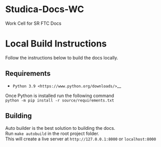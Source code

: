 # Studica-Docs-WC
 Work Cell for SR FTC Docs


 Local Build Instructions
 ========================

 Follow the instructions below to build the docs locally.

 Requirements
 ------------
 * `Python 3.9 <https://www.python.org/downloads/>`__
 
 Once Python is installed run the following command  
 `python -m pip install -r source/requirements.txt`

 Building
 --------

 Auto builder is the best solution to building the docs.  
 Run `make autobuild` in the root project folder.  
 This will create a live server at `http://127.0.0.1:8000` or `localhost:8000`
